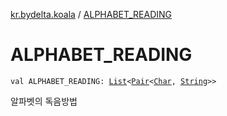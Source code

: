 [kr.bydelta.koala](index.md) / [ALPHABET_READING](./-a-l-p-h-a-b-e-t_-r-e-a-d-i-n-g.md)

# ALPHABET_READING

`val ALPHABET_READING: `[`List`](https://kotlinlang.org/api/latest/jvm/stdlib/kotlin.collections/-list/index.html)`<`[`Pair`](https://kotlinlang.org/api/latest/jvm/stdlib/kotlin/-pair/index.html)`<`[`Char`](https://kotlinlang.org/api/latest/jvm/stdlib/kotlin/-char/index.html)`, `[`String`](https://kotlinlang.org/api/latest/jvm/stdlib/kotlin/-string/index.html)`>>`

알파벳의 독음방법

